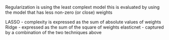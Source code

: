 Regularization is using the least complext model
this is evaluated by using the model that has less non-zero (or close) weights

LASSO - complexity is expressed as the sum of absolute values of weights
Ridge - expressed as the sum of the square of weights
elasticnet - captured by a combination of the two techniques above
